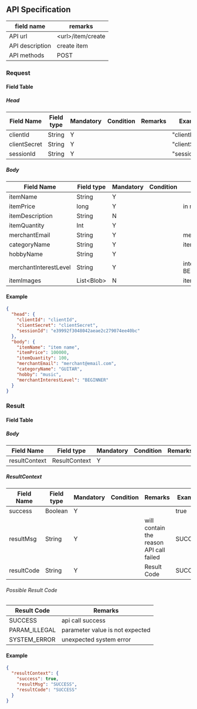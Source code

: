 ## API Specification

| field name      | remarks             |
| --------------- | ------------------- |
| API url         | \<url\>/item/create |
| API description | create item         |
| API methods     | POST                |

### Request

#### Field Table

##### Head

| Field Name   | Field type | Mandatory | Condition | Remarks | Example        |
| ------------ | ---------- | --------- | --------- | ------- | -------------- |
| clientId     | String     | Y         |           |         | "clientId"     |
| clientSecret | String     | Y         |           |         | "clientSecret" |
| sessionId    | String     | Y         |           |         | "sessionId"    |

##### Body

| Field Name            | Field type   | Mandatory | Condition | Remarks                                                             | Example              |
| --------------------- | ------------ | --------- | --------- | ------------------------------------------------------------------- | -------------------- |
| itemName              | String       | Y         |           |                                                                     | "item name"          |
| itemPrice             | long         | Y         |           | in rupiah                                                           | 100000               |
| itemDescription       | String       | N         |           |                                                                     |                      |
| itemQuantity          | Int          | Y         |           |                                                                     | 10                   |
| merchantEmail         | String       | Y         |           | merchant email                                                      | "merchant@email.com" |
| categoryName          | String       | Y         |           | item category name                                                  | "item category       |
| hobbyName             | String       | Y         |           |                                                                     | "music"              |
| merchantInterestLevel | String       | Y         |           | interest level set by merchant<br> BEGINNER,INTERMEDIATE,ENTHUSIAST | "BEGINNER"           |
| itemImages            | List\<Blob\> | N         |           | item images                                                         |                      |

#### Example

```json
{
  "head": {
    "clientId": "clientId",
    "clientSecret": "clientSecret",
    "sessionId": "e39992f3048042aeae2c279074ee40bc"
  },
  "body": {
    "itemName": "item name", 
    "itemPrice": 100000,
    "itemQuantity": 100,
    "merchantEmail": "merchant@email.com",
    "categoryName": "GUITAR",
    "hobby": "music",
    "merchantInterestLevel": "BEGINNER"
  }
}
```

### Result

#### Field Table

##### Body

| Field Name    | Field type    | Mandatory | Condition | Remarks | Example |
| ------------- | ------------- | --------- | --------- | ------- | ------- |
| resultContext | ResultContext | Y         |           |         |         |

##### ResultContext

| Field Name | Field type | Mandatory | Condition | Remarks                                 | Example |
| ---------- | ---------- | --------- | --------- | --------------------------------------- | ------- |
| success    | Boolean    | Y         |           |                                         | true    |
| resultMsg  | String     | Y         |           | will contain the reason API call failed | SUCCESS |
| resultCode | String     | Y         |           | Result Code                             | SUCCESS |

###### Possible Result Code

| Result Code   | Remarks                         |
| ------------- | ------------------------------- |
| SUCCESS       | api call success                |
| PARAM_ILLEGAL | parameter value is not expected |
| SYSTEM_ERROR  | unexpected system error         |

#### Example

```json
{
  "resultContext": {
    "success": true,
    "resultMsg": "SUCCESS",
    "resultCode": "SUCCESS"
  }
}
```
